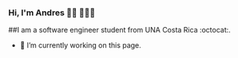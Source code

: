 ### Hi, I'm Andres 👋🏾 👩🏾‍💻
##I am a software engineer student from UNA Costa Rica :octocat:.



- 🔭 I’m currently working on this page. 




